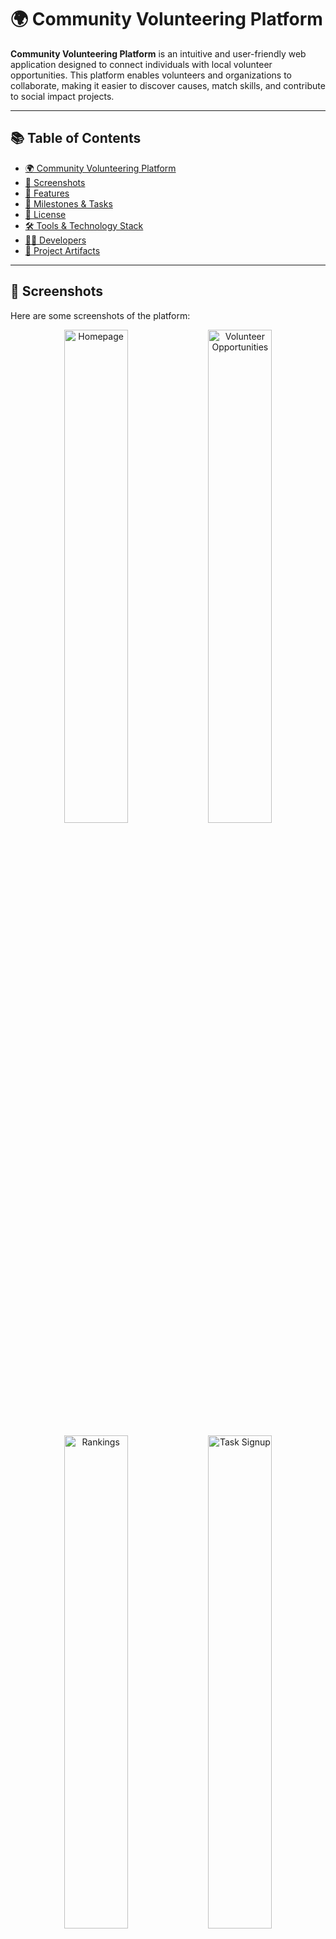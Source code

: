 # 🌍 Community Volunteering Platform

**Community Volunteering Platform** is an intuitive and user-friendly web application designed to connect individuals with local volunteer opportunities. This platform enables volunteers and organizations to collaborate, making it easier to discover causes, match skills, and contribute to social impact projects.

---

## 📚 Table of Contents

- [🌍 Community Volunteering Platform](#-community-volunteering-platform)
- [📸 Screenshots](#-screenshots)
- [🚀 Features](#-features)
- [📅 Milestones & Tasks](#-milestones--tasks)
- [📜 License](#-license)
- [🛠️ Tools & Technology Stack](#%EF%B8%8F-tools--technology-stack)
- [👩‍💻 Developers](#-developers)
- [📜 Project Artifacts](#-project-artifacts)

---

## 📸 Screenshots

Here are some screenshots of the platform:

<p align="center">
  <img src="./preview/homepage.png" alt="Homepage" width="45%">
  <img src="./preview/opportunities.png" alt="Volunteer Opportunities" width="45%">
</p>

<p align="center">
  <img src="./preview/rankings.png" alt="Rankings" width="45%">
  <img src="./preview/tasksignup.png" alt="Task Signup" width="45%">
</p>

---

## 🚀 Features

- **User Registration**: Sign up as a volunteer or organization with secure authentication.
- **Volunteer Opportunities**: Organizations can create, update, and delete volunteering tasks.
- **Search & Filter**: Advanced search by keywords, location, skills, and date.
- **Task Signup & Reminders**: Volunteers can sign up, receive notifications, and track their participation history.
- **Ratings & Reviews**: Volunteers and organizations can rate and review each other.
- **Profile Management**: Users can update their profiles and manage their activities.
- **Secure Access**: Password-protected login with email verification and recovery options.

---

## 📅 Milestones & Tasks

| Milestone  | Weeks       | Task Completion                  |
|------------|------------|----------------------------------|
| 1          | Week 1 & 2  | Artifacts (Wireframes, Diagrams) |
| 2          | Week 3 & 4  | Backend module implementation   |
| 3          | Week 5 & 6  | Frontend module implementation  |
| 4          | Week 7 & 8  | Project Integration             |

---

## 📜 License
PaperTrail is released under the MIT License. See the [LICENSE](./LICENSE) file for more information.

---

## 🛠️ Tools & Technology Stack  

### Tools Used  
  <ol>
    <li>Java</li>
    <li>MySQL</li>
    <li>MySQL Workbench</li>
    <li>Aiven</li>
    <li>Spring Boot</li>
    <li>Thymeleaf</li>
    <li>IntelliJ IDEA / Eclipse / VSCode</li>
    <li>Postman</li>
    <li>Excalidraw</li>
    <li>Draw.io</li>
  </ol>

### 🔗 Link to Tools  
<p align="left">
<a href="https://www.java.com/en/" target="_blank" rel="noreferrer"> <img src="https://raw.githubusercontent.com/devicons/devicon/master/icons/java/java-original.svg" alt="Java" width="40" height="40"/></a>&emsp;
<a href="https://www.mysql.com/" target="_blank" rel="noreferrer"> <img src="https://raw.githubusercontent.com/devicons/devicon/master/icons/mysql/mysql-original-wordmark.svg" alt="MySQL" width="40" height="40"/></a>&emsp;
<a href="https://www.mysql.com/products/workbench/" target="_blank" rel="noreferrer"> <img src="https://img.utdstc.com/icon/f6f/11c/f6f11c75fda63dd454fa5db9610a77cfd6752be4db11010f2e4252551a4abccd:200" alt="MySQL Workbench" width="40" height="40"/></a>&emsp;
<a href="https://aiven.io/" target="_blank" rel="noreferrer"> <img src="https://help.lenses.io/quickstart/managed-kafka/images/aiven/logo.png" alt="Aiven" width="40" height="40"/></a>&emsp;
<a href="https://spring.io/projects/spring-boot" target="_blank" rel="noreferrer"> <img src="https://raw.githubusercontent.com/devicons/devicon/master/icons/spring/spring-original.svg" alt="Spring Boot" width="40" height="40"/></a>&emsp;
<a href="https://www.thymeleaf.org/" target="_blank" rel="noreferrer"> <img src="https://www.thymeleaf.org/images/thymeleaf.png" alt="Thymeleaf" width="40" height="40"/></a>&emsp;
<a href="https://www.jetbrains.com/idea/" target="_blank" rel="noreferrer"> <img src="https://upload.wikimedia.org/wikipedia/commons/thumb/e/ef/JetBrains_IntelliJ_IDEA_Product_Icon.svg/1200px-JetBrains_IntelliJ_IDEA_Product_Icon.svg.png" alt="IntelliJ IDEA" width="40" height="40"/></a>&emsp;
<a href="https://www.eclipse.org/" target="_blank" rel="noreferrer"> <img src="https://www.cdnlogo.com/logos/e/57/eclipse.svg" alt="Eclipse" width="40" height="40"/></a>&emsp;
<a href="https://code.visualstudio.com/" target="_blank" rel="noreferrer"> <img src="https://www.vectorlogo.zone/logos/visualstudio_code/visualstudio_code-icon.svg" alt="VSCode" width="40" height="40"/></a>&emsp;
<a href="https://www.postman.com/" target="_blank" rel="noreferrer"> <img src="https://www.vectorlogo.zone/logos/getpostman/getpostman-icon.svg" alt="Postman" width="40" height="40"/></a>&emsp;
<a href="https://excalidraw.com/" target="_blank" rel="noreferrer"> <img src="https://images.g2crowd.com/uploads/product/image/large_detail/large_detail_4faa9d4c43f2c79f9bee4a0ac10bd9ec/excalidraw.png" alt="Excalidraw" width="40" height="40"/></a>&emsp;
<a href="https://www.diagrams.net/" target="_blank" rel="noreferrer"> <img src="https://upload.wikimedia.org/wikipedia/commons/thumb/3/3e/Diagrams.net_Logo.svg/1024px-Diagrams.net_Logo.svg.png" alt="Draw.io" width="40" height="40"/></a>&emsp;
</p>

---

## 👩‍💻 Developers
<ul>
  <li><a href="https://github.com/QwertyFusion">[@QwertyFusion]</a></li>
  <li><a href="https://github.com/Umensalma">[@Umensalma]</a></li>
  <li><a href="https://github.com/Gladys-12">[@Gladys-12]</a></li>
  <li><a href="https://github.com/vkupadhyay2609">[@vkupadhyay2609]</a></li>
</ul>

---

## 📜 Project Artifacts

This section outlines the important artifacts created during the project phase, categorized by their types.

### 1. Diagrams
Diagrams illustrate the system's architecture and relationships between different components.

#### ER Diagram
<p align="center">
  <img src="./artifacts/erdiagram/erdiagram.png" alt="ER Diagram" width="85%">
</p>

#### Use Case Diagram
<p align="center">
  <img src="./artifacts/usecasediagram/usecasediagram.png" alt="Use Case Diagram" width="85%">
</p>

#### Class Diagram
<p align="center">
  <img src="./artifacts/classdiagram/classdiagram.png" alt="Class Diagram" width="85%">
</p>

### 2. Wireframes
Wireframes provide a visual representation of the user interface and user experience flows.

<p align="center">
  <img src="./artifacts/wireframe/totalflow.png" alt="Wireframe Total Flow" width="45%">
</p>

<p align="center">
  <img src="./artifacts/wireframe/loginflow.png" alt="Login Flow" width="45%">
  <img src="./artifacts/wireframe/rankingflow.png" alt="Rankings Flow" width="45%">
</p>

<p align="center">
  <img src="./artifacts/wireframe/organizationflow.png" alt="Organization Flow" width="45%">
  <img src="./artifacts/wireframe/volunteerflow.png" alt="Volunteer Flow" width="45%">
</p>
